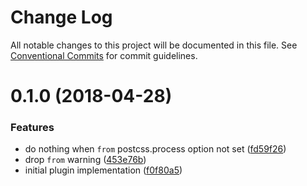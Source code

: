 # Change Log

All notable changes to this project will be documented in this file.
See [Conventional Commits](https://conventionalcommits.org) for commit guidelines.

<a name="0.1.0"></a>
# 0.1.0 (2018-04-28)


### Features

* do nothing when `from` postcss.process option not set ([fd59f26](https://github.com/kisenka/svg-mixer/packages/postcss-aspect-ratio-from-bg-image/commit/fd59f26))
* drop `from` warning ([453e76b](https://github.com/kisenka/svg-mixer/packages/postcss-aspect-ratio-from-bg-image/commit/453e76b))
* initial plugin implementation ([f0f80a5](https://github.com/kisenka/svg-mixer/packages/postcss-aspect-ratio-from-bg-image/commit/f0f80a5))

